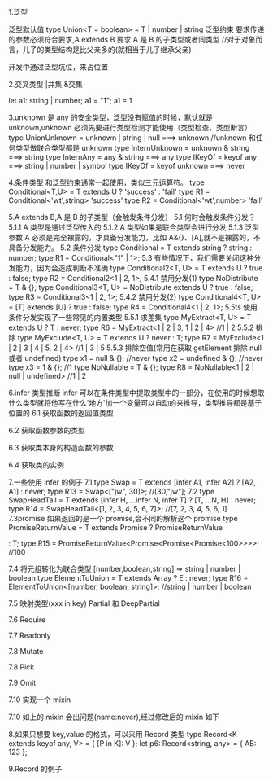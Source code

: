 1.泛型

<!-- type ISwap = <T, K>(tuple: [T, K]) => [K, T];
     let swap: ISwap = (tuple) => {
       return [tuple[1], tuple[0]];
     };
     let r = swap(["abc", 123]);
-->

<!--
    type ICallback<T> = (item: T, index: number) => void;
    //表示使用类型的时候传参
    type IForEach = <T>(arr: T[], callback: ICallback<T>) => void;
    //表示调用函数的时候传参

    const forEach: IForEach = (arr, callback) => {
        for (let index = 0; index < arr.length; index++) {
            callback(arr[index], index);
        }
    };

    forEach([1, 2, 3, "a", "b", "c"], function (item, index) {});
 -->

泛型默认值
type Union<T = boolean> = T | number | string
泛型约束
要求传递的参数必须符合要求,A extends B 要求:A 是 B 的子类型或者同类型
//对于对象而言，儿子的类型结构是比父亲多的(就相当于儿子继承父亲)

 <!-- 
    interface IWithLen {
        length: number;
    } 
    interface T extends IWithLen {
       a: number;
       b: number;
    }

-->
<!--
    interface IWithLen {
        length: number;
    }
    function handle<T extends IWithLen>(val: T) {
        return val.length;
    }
    handle({ a: 1, b: 2, length: 123 });
-->

开发中通过泛型坑位，来占位置

2.交叉类型
|并集
&交集

let a1: string | number;
a1 = "1";
a1 = 1

<!-- interface Person1 {
        handsome: string;
     }
    interface Person2 {
        high: string;
    }
    type Person3 = Person1 & Person2;
    let person3: Person3 = {
       handsome: "帅",
       high: "高",
    };
-->

3.unknown 是 any 的安全类型，泛型没有赋值的时候，默认就是 unknown,unknown 必须先要进行类型检测才能使用（类型检查、类型断言）
type UnionUnknown = unknown | string | null ===> unknown //unknown 和任何类型做联合类型都是 unknown
type InternUnknown = unknown & string ===> string
type InternAny = any & string ===> any
type IKeyOf = keyof any ===> string | number | symbol
type IKeyOf = keyof unknown ===> never

4.条件类型
和泛型约束通常一起使用，类似三元运算符。
type Conditional<T,U> = T extends U ? 'success' : 'fail'
type R1 = Conditional<'wt',string> 'success'
type R2 = Conditional<'wt',number> 'fail'

5.A extends B,A 是 B 的子类型（会触发条件分发）
5.1 何时会触发条件分发？
5.1.1 A 类型是通过泛型传入的
5.1.2 A 类型如果是联合类型会进行分发
5.1.3 泛型参数 A 必须是完全裸露的，才具备分发能力，比如 A&{}、[A],就不是裸露的，不具备分发能力。
5.2 条件分发
type Conditional<T> = T extends string ? string : number;
type R1 = Conditional<"1" | 1>;
5.3 有些情况下，我们需要关闭这种分发能力，因为会造成判断不准确
type Conditional2<T, U> = T extends U ? true : false;
type R2 = Conditional2<1 | 2, 1>;
5.4.1 禁用分发(1)
type NoDistribute<T> = T & {};
type Conditional3<T, U> = NoDistribute<T> extends U ? true : false;
type R3 = Conditional3<1 | 2, 1>;
5.4.2 禁用分发(2)
type Conditional4<T, U> = [T] extends [U] ? true : false;
type R4 = Conditional4<1 | 2, 1>;
5.5ts 使用条件分发实现了一些常见的内置类型
5.5.1 求差集
type MyExtract<T, U> = T extends U ? T : never;
type R6 = MyExtract<1 | 2 | 3, 1 | 2 | 4> //1 | 2
5.5.2 排除
type MyExclude<T, U> = T extends U ? never : T;
type R7 = MyExclude<1 | 2 | 3 | 4 | 5, 2 | 4> //1 | 3 | 5
5.5.3 排除空值(常用在获取 getElement 排除 null 或者 undefined)
type x1 = null & {}; //never
type x2 = undefined & {}; //never
type x3 = 1 & {}; //1
type NoNullable<T> = T & {};
type R8 = NoNullable<1 | 2 | null | undefined> //1 | 2

6.infer 类型推断
infer 可以在条件类型中提取类型中的一部分，在使用的时候想取什么类型就将他写在什么'地方'加一个变量可以自动的来推导，类型推导都是基于位置的
6.1 获取函数的返回值类型

<!--
    function getObj(name: string, age: number) {
        return { name, age };
    }
    type ReturnType<T extends (...args: any[]) => any> = T extends (...args: any[]) => infer R ? R : never;
    type R9 = ReturnType<typeof getObj>;  //{name: string;age: number;}
-->

6.2 获取函数参数的类型

<!--
    function getObj(name: string, age: number) {
        return { name, age };
    }
    type Parameters<T extends (...args: any[]) => any> = T extends (...args: infer P) => any ? P : never;
    type R10 = Parameters<typeof getObj> // [name: string,age: number]

-->

6.3 获取类本身的构造函数的参数

<!-- abstract class A {
        constructor(name: string, age: number) {}
    }
    type ConstructorParameters<T extends abstract new (...args: any[]) => any> = T extends abstract new (...args: infer P) => any ? P : never;
    type R11 = ConstructorParameters<typeof A> //[name: string, age: number]
-->

6.4 获取类的实例

<!-- function createInstance<T extends new (...args: any[]) => any>(
      target: T,
      ...args: ConstructorParameters<T>
    ): InstanceType<T> {
       return new target(...args);
    }

    class MyPerson {
        constructor(public name: string, public age: number) {}
    }
    let c = createInstance(MyPerson, "wt", 10);  //MyPerson
-->

7.一些使用 infer 的例子
7.1
type Swap<T> = T extends [infer A1, infer A2] ? [A2, A1] : never;
type R13 = Swap<["jw", 30]>; //[30,"jw"];
7.2
type SwapHeadTail<T> = T extends [infer H, ...infer N, infer T] ? [T, ...N, H] : never;
type R14 = SwapHeadTail<[1, 2, 3, 4, 5, 6, 7]>; //[7, 2, 3, 4, 5, 6, 1]
7.3promise 如果返回的是一个 promise,会不同的解析这个 promise
type PromiseReturnValue<T> = T extends Promise<infer P> ? PromiseReturnValue<P> : T;
type R15 = PromiseReturnValue<Promise<Promise<Promise<100>>>>; //100

7.4 将元组转化为联合类型 [number,boolean,string] => string | number | boolean
type ElementToUnion<T> = T extends Array<infer E> ? E : never;
type R16 = ElementToUnion<[number, boolean, string]>; //string | number | boolean

7.5 映射类型(xxx in key)
Partial 和 DeepPartial

<!-- interface IAddress {
        x: string;
        y: string;
    }

    interface Person {
        name: string;
        age: number;
        address: IAddress;
    }

    type Partial<T> = {
        [K in keyof T]?: T[K];
    };
    type DeepPartial<T> = {
        [K in keyof T]?: T[K] extends object ? DeepPartial<T[K]> : T[K];
    };

    let p1: Partial<Person> = { name: "1", age: 100, address: { x: "1", y: "1" } };
    let p2: DeepPartial<Person> = { name: "1", age: 100, address: { x: "1" } };
-->

7.6 Require

<!--
    type Require<T> = {
        [K in keyof T]-?: T[K];
    };

    interface Person {
        name?: string;
        age?: number;
    }
    let p3: Require<Person> = { name: "1", age: 10 };
-->

7.7 Readonly

<!--
  interface Person {
    name?: string;
    age?: number;
  }
  type Readonly<T> = {
    readonly [K in keyof T]: T[K];
  };
  let p4: Readonly<Person> = { name: "1", age: 10 };
  p4.age = 12;
-->

7.8 Mutate

<!--
    interface Person {
        readonly name: string;
        readonly age: number;
    }

    type Mutate<T> = {
        -readonly [K in keyof T]: T[K];
    };
    let p5: Mutate<Person> = { name: "1", age: 10 };
    p5.age = 12;
-->

7.8 Pick

<!--
    type Pick<T, K extends keyof T> = {
      [Key in K]: T[K];
    };
    type PickPerson = Pick<Person, "name" | "age">;
    {
      name: string | number;
      age: string | number;
    }
-->

7.9 Omit

<!--
    interface Person {
      name: string;
      age: number;
      address: IAddress;
    }
    type Omit<T, K extends keyof T> = Pick<T, Exclude<keyof T, K>>;
    type OmitPerson = Omit<Person, "name" | "age">;  //{ address: IAddress; }
-->

7.10 实现一个 mixin

<!-- function mixin<T extends object, K extends object>(a: T, b: K): T & K {
        return { ...a, ...b };
    }
    let x = mixin(
        {
            name: "wt",
            age: 30,
            c: 3,
        },
        {
            name: 123,
            age: 30,
            b: 2,
        }
    );
    type Computed<T> = {
        [K in keyof T]: T[K];
    };
    type nameType = Computed<typeof x>;
    ==================================
    {
        name: never;
        age: number;
        c: number;
        b: number;
    }
-->

7.10 如上的 mixin 会出问题(name:never),经过修改后的 mixin 如下

<!--
    function mixin<T, K>(a: T, b: K): Omit<K, keyof T> & T {
        return { ...a, ...b };
    }
    let x = mixin(
        {
            name: "wt",
            age: 30,
            c: 3,
        },
        {
            name: 123,
            age: 30,
            b: 2,
        }
    );
    type Computed<T> = {
        [K in keyof T]: T[K];
    };
    type nameType = Computed<typeof x>;
    ==================================
    {
        b: number;
        name: string;
        age: number;
        c: number;
    }
-->

8.如果只想要 key,value 的格式，可以采用 Record 类型
type Record<K extends keyof any, V> = { [P in K]: V };
let p6: Record<string, any> = { AB: 123 };

9.Record 的例子

<!-- function map<T extends keyof any, K, U>(
        obj: Record<T, K>,
        callback: (value: K, key: T) => U
    ) {
        let result = {} as Record<T, U>;
        for (let key in obj) {
            result[key] = callback(obj[key], key);
        }
        return result;
    }

    let mapResult = map({ name: "jj", age: 30 }, (value, key) => {
        return "ABC";
    });
-->
